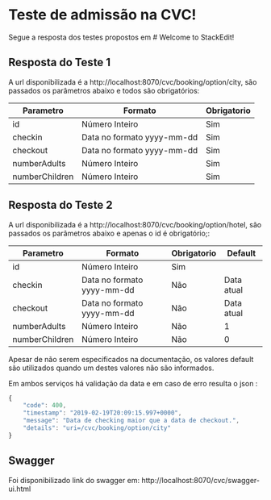 # Teste de admissão na CVC!
Segue a resposta dos testes propostos em # Welcome to StackEdit!

## Resposta do Teste 1
A url disponibilizada é a http://localhost:8070/cvc/booking/option/city, são passados os parâmetros abaixo e todos são obrigatórios:
	
| Parametro      | Formato                    | Obrigatorio |
|----------------|----------------------------|-------------|
| id             | Número Inteiro             | Sim         |
| checkin        | Data no formato yyyy-mm-dd | Sim         |
| checkout       | Data no formato yyyy-mm-dd | Sim         |
| numberAdults   | Número Inteiro             | Sim         |
| numberChildren | Número Inteiro             | Sim         |


## Resposta do Teste 2 ##

A url disponibilizada é a http://localhost:8070/cvc/booking/option/hotel, são passados os parâmetros abaixo e apenas o id é obrigatório;:
	
| Parametro      | Formato                    | Obrigatorio | Default    |
|----------------|----------------------------|-------------|------------|
| id             | Número Inteiro             | Sim         |            |
| checkin        | Data no formato yyyy-mm-dd | Não         | Data atual |
| checkout       | Data no formato yyyy-mm-dd | Não         | Data atual |
| numberAdults   | Número Inteiro             | Não         | 1          |
| numberChildren | Número Inteiro             | Não         | 0          |


Apesar de não serem especificados na documentação, os valores default são utilizados quando um destes valores não são informados.

Em ambos serviços há validação da data e em caso de erro resulta o json :

```javascript
{
    "code": 400,
    "timestamp": "2019-02-19T20:09:15.997+0000",
    "message": "Data de checking maior que a data de checkout.",
    "details": "uri=/cvc/booking/option/city"
}
```

## Swagger
Foi disponibilizado link do swagger em: http://localhost:8070/cvc/swagger-ui.html
 
